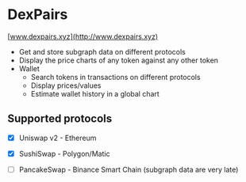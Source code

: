 # DexPairs

[www.dexpairs.xyz](http://www.dexpairs.xyz)

* Get and store subgraph data on different protocols
* Display the price charts of any token against any other token
* Wallet
  * Search tokens in transactions on different protocols
  * Display prices/values
  * Estimate wallet history in a global chart


## Supported protocols
* [x] Uniswap v2 - Ethereum
* [x] SushiSwap - Polygon/Matic
* [ ] PancakeSwap - Binance Smart Chain (subgraph data are very late)

